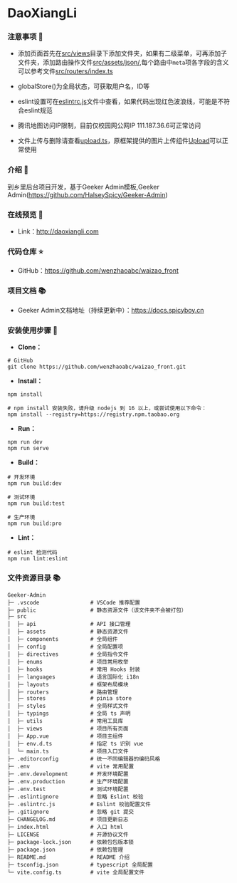 # DaoXiangLi

### 注意事项 🦻

- 添加页面首先在[src/views](./src/views/)目录下添加文件夹，如果有二级菜单，可再添加子文件夹，添加路由操作文件[src/assets/json/](./src/assets/json/dynamicRouter.json),每个路由中`meta`项各字段的含义可以参考文件[src/routers/index.ts](./src/routers/index.ts)

- globalStore()为全局状态，可获取用户名，ID等

- eslint设置可在[eslintrc.js](./eslintrc.js)文件中查看，如果代码出现红色波浪线，可能是不符合eslint规范

- 腾讯地图访问IP限制，目前仅校园网公网IP 111.187.36.6可正常访问

- 文件上传与删除请查看[upload.ts](src/api/modules/upload.ts)，原框架提供的图片上传组件[Upload](src/components/Upload/)可以正常使用


### 介绍 📖

到乡里后台项目开发，基于Geeker Admin模板,Geeker Admin(https://github.com/HalseySpicy/Geeker-Admin)

### 在线预览 👀

- Link：http://daoxiangli.com

### 代码仓库 ⭐

- GitHub：https://github.com/wenzhaoabc/waizao_front

### 项目文档 📚

- Geeker Admin文档地址（持续更新中）：https://docs.spicyboy.cn

### 安装使用步骤 📔

- **Clone：**

```text
# GitHub
git clone https://github.com/wenzhaoabc/waizao_front.git
```

- **Install：**

```text
npm install

# npm install 安装失败，请升级 nodejs 到 16 以上，或尝试使用以下命令：
npm install --registry=https://registry.npm.taobao.org
```

- **Run：**

```text
npm run dev
npm run serve
```

- **Build：**

```text
# 开发环境
npm run build:dev

# 测试环境
npm run build:test

# 生产环境
npm run build:pro
```

- **Lint：**

```text
# eslint 检测代码
npm run lint:eslint
```


### 文件资源目录 📚

```text
Geeker-Admin
├─ .vscode                # VSCode 推荐配置
├─ public                 # 静态资源文件（该文件夹不会被打包）
├─ src
│  ├─ api                 # API 接口管理
│  ├─ assets              # 静态资源文件
│  ├─ components          # 全局组件
│  ├─ config              # 全局配置项
│  ├─ directives          # 全局指令文件
│  ├─ enums               # 项目常用枚举
│  ├─ hooks               # 常用 Hooks 封装
│  ├─ languages           # 语言国际化 i18n
│  ├─ layouts             # 框架布局模块
│  ├─ routers             # 路由管理
│  ├─ stores              # pinia store
│  ├─ styles              # 全局样式文件
│  ├─ typings             # 全局 ts 声明
│  ├─ utils               # 常用工具库
│  ├─ views               # 项目所有页面
│  ├─ App.vue             # 项目主组件
│  ├─ env.d.ts            # 指定 ts 识别 vue
│  └─ main.ts             # 项目入口文件
├─ .editorconfig          # 统一不同编辑器的编码风格
├─ .env                   # vite 常用配置
├─ .env.development       # 开发环境配置
├─ .env.production        # 生产环境配置
├─ .env.test              # 测试环境配置
├─ .eslintignore          # 忽略 Eslint 校验
├─ .eslintrc.js           # Eslint 校验配置文件
├─ .gitignore             # 忽略 git 提交
├─ CHANGELOG.md           # 项目更新日志
├─ index.html             # 入口 html
├─ LICENSE                # 开源协议文件
├─ package-lock.json      # 依赖包包版本锁
├─ package.json           # 依赖包管理
├─ README.md              # README 介绍
├─ tsconfig.json          # typescript 全局配置
└─ vite.config.ts         # vite 全局配置文件
```

